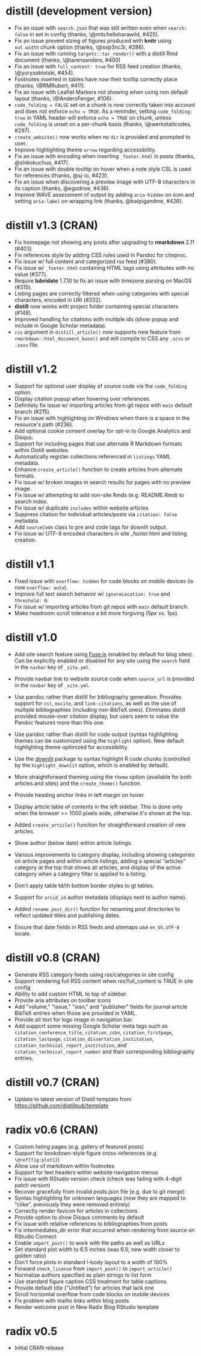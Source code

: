 # distill (development version)

-   Fix an issue with `search.json` that was still written even when `search: false` in set in config (thanks, \\\@mitchelloharawild, #425).
-   Fix an issue prevent sizing of figures produced with **knitr** using `out.width` chunk option (thanks, \\\@ssp3nc3r, #286).
-   Fix an issue with running `targets::tar_render()` with a distill Rmd document (thanks, \\\@tarensanders, #400)
-   Fix an issue with `full_content: true` for RSS feed creation (thanks, \\\@yuryzablotski, #454).
-   Footnotes inserted in tables have now their tooltip correctly place (thanks, \\\@RMRubert, #411).
-   Fix an issue with Leaflet Markers not showing when using non default layout (thanks, \\\@AndersFenger, #106).
-   `code_folding = FALSE` set on a chunk is now correctly taken into account and does not enforce `echo = TRUE`. As a reminder, setting `code_folding: true` in YAML header will enforce `echo = TRUE` on chunk, unless `code_folding` is unset on a per-chunk basis (thanks, \\\@werkstattcodes, #297).
-   `create_website()` now works when no `dir` is provided and prompted to user.
-   Improve highlighting theme `arrow` regarding accessibility.
-   Fix an issue with encoding when inserting `_footer.html` in posts (thanks, \@shikokuchuo, #417).
-   Fix an issue with double tooltip on hover when a note style CSL is used for references (thanks, \@sj-io, #423).
-   Fix an issue when discovering a preview image with UTF-8 characters in its caption (thanks, \@egodrive, #436).
-   Improve WAVE assessment of output by adding `aria-hidden` on icon and setting `aria-label` on wrapping link (thanks, \@batpigandme, #426).

# distill v1.3 (CRAN)

-   Fix homepage not showing any posts after upgrading to **rmarkdown** 2.11 (#403)
-   Fix references style by adding CSS rules used in Pandoc for citeproc.
-   Fix issue w/ full content and categorized rss feed (#380).
-   Fix issue w/ `_footer.html` containing HTML tags using attributes with no value (#377).
-   Require **lubridate** 1.7.10 to fix an issue with timezone parsing on MacOS (#315).
-   Listing pages are correctly filtered when using categories with special characters, encoded in URI (#332).
-   **distill** now works with project folder containing special characters (#148).
-   Improved handling for citations with multiple ids (show popup and include in Google Scholar metadata).
-   `css` argument in `distill_article()` now supports new feature from `rmarkdown::html_document_base()` and will compile to CSS any `.scss` or `.sass` file.

# distill v1.2

-   Support for optional user display of source code via the `code_folding` option.
-   Display citation popup when hovering over references.
-   Definitely fix issue w/ importing articles from git repos with `main` default branch (#215).
-   Fix an issue with highlighting on Windows when there is a space in the resource's path (#236).
-   Add optional cookie consent overlay for opt-in to Google Analytics and Disqus.
-   Support for including pages that use alternate R Markdown formats within Distill websites.
-   Automatically register collections referenced in `listings` YAML metadata.
-   Enhance `create_article()` function to create articles from alternate formats.
-   Fix issue w/ broken images in search results for pages with no preview image.
-   Fix issue w/ attempting to add non-site Rmds (e.g. README.Rmd) to search index.
-   Fix issue w/ duplicate `includes` within website articles
-   Suppress citation for individual articles/posts via `citation: false` metadata.
-   Add `sourceCode` class to pre and code tags for downlit output.
-   Fix issue w/ UTF-8 encoded characters in site \_footer.html and listing creation.

# distill v1.1

-   Fixed issue with `overflow: hidden` for code blocks on mobile devices (is now `overflow: auto`).
-   Improve full text search behavior w/ `ignoreLocation: true` and `threshold: 0`.
-   Fix issue w/ importing articles from git repos with `main` default branch.
-   Make headroom scroll tolerance a bit more forgiving (5px vs. 1px).

# distill v1.0

-   Add site search feature using [Fuse.js](https://github.com/krisk/Fuse) (enabled by default for blog sites). Can be explicitly enabled or disabled for any site using the `search` field in the `navbar` key of `_site.yml`.

-   Provide navbar link to website source code when `source_url` is provided in the `navbar` key of `_site.yml`.

-   Use pandoc rather than distill for bibliography generation. Provides support for `csl`, `nocite`, and `link-citations`, as well as the use of multiple bibliographies (including non-BibTeX ones). Eliminates distill provided mouse-over citation display, but users seem to value the Pandoc features more than this one.

-   Use pandoc rather than distill for code output (syntax highlighting themes can be customized using the `highlight` option). New default highlighting theme optimized for accessibility.

-   Use the [downlit](https://downlit.r-lib.org/) package to syntax highlight R code chunks (controlled by the `highlight_downlit` option, which is enabled by default).

-   More straightforward theming using the `theme` option (available for both articles and sites) and the `create_theme()` function.

-   Provide heading anchor links in left margin on hover.

-   Display article table of contents in the left sidebar. This is done only when the browser \>= 1000 pixels wide, otherwise it's shown at the top.

-   Added `create_article()` function for straightforward creation of new articles.

-   Show author (below date) within article listings.

-   Various improvements to category display, including showing categories on article pages and within article listings, adding a special "articles" category at the top that shows all articles, and display of the active category when a category filter is applied to a listing.

-   Don't apply table td/th bottom border styles to gt tables.

-   Support for `orcid_id` author metadata (displays next to author name).

-   Added `rename_post_dir()` function for renaming post directories to reflect updated titles and publishing dates.

-   Ensure that date fields in RSS feeds and sitemaps use `en_US.UTF-8` locale.

# distill v0.8 (CRAN)

-   Generate RSS category feeds using rss/categories in site config
-   Support rendering full RSS content when rss/full_content is TRUE in site config
-   Ability to add custom HTML to top of sidebar.
-   Provide aria attributes on toolbar icons
-   Add "volume," "issue," "issn," and "publisher" fields for journal article BibTeX entries when those are provided in YAML.
-   Provide alt text for logo image in navigation bar.
-   Add support some missing Google Scholar meta tags such as `citation_conference_title`, `citation_isbn`, `citation_firstpage`, `citation_lastpage`, `citation_dissertation_institution`, `citation_technical_report_institution`, and `citation_technical_report_number` and their corresponding bibliography entries.

# distill v0.7 (CRAN)

-   Update to latest version of Distill template from <https://github.com/distillpub/template>

# radix v0.6 (CRAN)

-   Custom listing pages (e.g. gallery of featured posts)
-   Support for bookdown-style figure cross-references (e.g. `\@ref{fig:plot1}`)
-   Allow use of markdown within footnotes
-   Support for text headers within website navigation menus
-   Fix issue with RStudio version check (check was failing with 4-digit patch version)
-   Recover gracefully from invalid posts.json file (e.g. due to git merge)
-   Syntax highlighting for unknown languages (now they are mapped to "clike", previously they were removed entirely)
-   Correctly render favicon for articles in collections
-   Provide option to show Disqus comments by default
-   Fix issue with relative references to bibliographies from posts
-   Fix intermediates_dir error that occurred when rendering from source on RStudio Connect
-   Enable `import_post()` to work with file paths as well as URLs
-   Set standard plot width to 6.5 inches (was 6.0, new width closer to golden ratio)
-   Don't force plots in standard l-body layout to a width of 100%
-   Forward `check_license` from `import_post()` to `import_article()`
-   Normalize authors specified as plain strings to list form
-   Use standard figure caption CSS treatment for table captions
-   Provide default title ("Untitled") for articles that lack one
-   Scroll horizontal overflow from code blocks on mobile devices
-   Fix problem with mailto links within blog posts
-   Render welcome post in New Radix Blog RStudio template

# radix v0.5

-   Initial CRAN release
